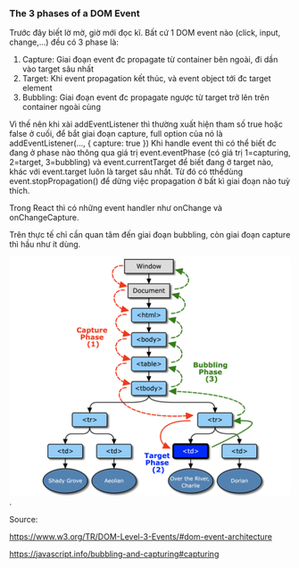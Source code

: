 ### The 3 phases of a DOM Event
Trước đây biết lờ mờ, giờ mới đọc kĩ. Bất cứ 1 DOM event nào (click, input, change,...) đều có 3 phase là:

1. Capture: Giai đoạn event đc propagate từ container bên ngoài, đi dần vào target sâu nhất
2. Target: Khi event propagation kết thúc, và event object tới đc target element
3. Bubbling: Giai đoạn event đc propagate ngược từ target trở lên trên container ngoài cùng

Vì thế nên khi xài addEventListener thì thường xuất hiện tham số true hoặc false ở cuối, để bắt giai đoạn capture, full option của nó là addEventListener(..., { capture: true })
Khi handle event thì có thể biết đc đang ở phase nào thông qua giá trị event.eventPhase (có giá trị 1=capturing, 2=target, 3=bubbling) và event.currentTarget để biết đang ở target nào, khác với event.target luôn là target sâu nhất. Từ đó có tthểdùng event.stopPropagation() để dừng việc propagation ở bất kì giai đoạn nào tuỳ thích.

Trong React thì có những event handler như onChange và onChangeCapture.

Trên thực tế chỉ cần quan tâm đến giai đoạn bubbling, còn giai đoạn capture thì hầu như ít dùng.

![phases of a DOM event](/screenshots/dom-event-phase.png).



Source:

https://www.w3.org/TR/DOM-Level-3-Events/#dom-event-architecture

https://javascript.info/bubbling-and-capturing#capturing
